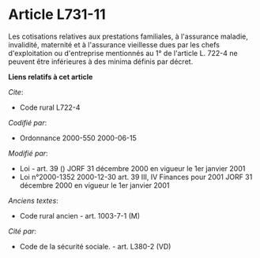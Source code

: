 # Article L731-11

Les cotisations relatives aux prestations familiales, à l'assurance maladie, invalidité, maternité et à l'assurance
vieillesse dues par les chefs d'exploitation ou d'entreprise mentionnés au 1° de l'article L. 722-4 ne peuvent être
inférieures à des minima définis par décret.

**Liens relatifs à cet article**

_Cite_:

  - Code rural L722-4

_Codifié par_:

  - Ordonnance 2000-550 2000-06-15

_Modifié par_:

  - Loi - art. 39 () JORF 31 décembre 2000 en vigueur le 1er janvier 2001
  - Loi n°2000-1352 2000-12-30 art. 39 III, IV Finances pour 2001 JORF 31 décembre 2000 en vigueur le 1er janvier 2001

_Anciens textes_:

  - Code rural ancien - art. 1003-7-1 (M)

_Cité par_:

  - Code de la sécurité sociale. - art. L380-2 (VD)
